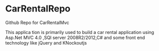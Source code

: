 CarRentalRepo
=============

Github Repo for CarRentalMvc

This applica tion is primarily used to build a car rental application using Asp.Net MVC 4.0 ,SQl server 2008R2/2012,C# and some front end technology like jQuery and KNockoutjs

